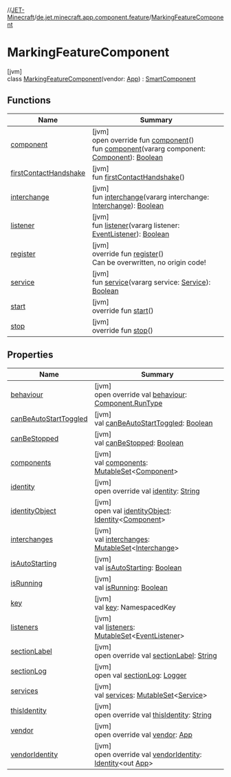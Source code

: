 //[JET-Minecraft](../../../index.md)/[de.jet.minecraft.app.component.feature](../index.md)/[MarkingFeatureComponent](index.md)

# MarkingFeatureComponent

[jvm]\
class [MarkingFeatureComponent](index.md)(vendor: [App](../../de.jet.minecraft.structure.app/-app/index.md)) : [SmartComponent](../../de.jet.minecraft.structure.component/-smart-component/index.md)

## Functions

| Name | Summary |
|---|---|
| [component](component.md) | [jvm]<br>open override fun [component](component.md)()<br>fun [component](../../de.jet.minecraft.structure.component/-smart-component/component.md)(vararg component: [Component](../../de.jet.minecraft.structure.component/-component/index.md)): [Boolean](https://kotlinlang.org/api/latest/jvm/stdlib/kotlin/-boolean/index.html) |
| [firstContactHandshake](../../de.jet.minecraft.structure.component/-component/first-contact-handshake.md) | [jvm]<br>fun [firstContactHandshake](../../de.jet.minecraft.structure.component/-component/first-contact-handshake.md)() |
| [interchange](../../de.jet.minecraft.structure.component/-smart-component/interchange.md) | [jvm]<br>fun [interchange](../../de.jet.minecraft.structure.component/-smart-component/interchange.md)(vararg interchange: [Interchange](../../de.jet.minecraft.structure.command/-interchange/index.md)): [Boolean](https://kotlinlang.org/api/latest/jvm/stdlib/kotlin/-boolean/index.html) |
| [listener](../../de.jet.minecraft.structure.component/-smart-component/listener.md) | [jvm]<br>fun [listener](../../de.jet.minecraft.structure.component/-smart-component/listener.md)(vararg listener: [EventListener](../../de.jet.minecraft.structure.app.event/-event-listener/index.md)): [Boolean](https://kotlinlang.org/api/latest/jvm/stdlib/kotlin/-boolean/index.html) |
| [register](../../de.jet.minecraft.structure.component/-smart-component/register.md) | [jvm]<br>override fun [register](../../de.jet.minecraft.structure.component/-smart-component/register.md)()<br>Can be overwritten, no origin code! |
| [service](../../de.jet.minecraft.structure.component/-smart-component/service.md) | [jvm]<br>fun [service](../../de.jet.minecraft.structure.component/-smart-component/service.md)(vararg service: [Service](../../de.jet.minecraft.structure.service/-service/index.md)): [Boolean](https://kotlinlang.org/api/latest/jvm/stdlib/kotlin/-boolean/index.html) |
| [start](../../de.jet.minecraft.structure.component/-smart-component/start.md) | [jvm]<br>override fun [start](../../de.jet.minecraft.structure.component/-smart-component/start.md)() |
| [stop](../../de.jet.minecraft.structure.component/-smart-component/stop.md) | [jvm]<br>override fun [stop](../../de.jet.minecraft.structure.component/-smart-component/stop.md)() |

## Properties

| Name | Summary |
|---|---|
| [behaviour](../../de.jet.minecraft.structure.component/-smart-component/behaviour.md) | [jvm]<br>open override val [behaviour](../../de.jet.minecraft.structure.component/-smart-component/behaviour.md): [Component.RunType](../../de.jet.minecraft.structure.component/-component/-run-type/index.md) |
| [canBeAutoStartToggled](../../de.jet.minecraft.structure.component/-component/can-be-auto-start-toggled.md) | [jvm]<br>val [canBeAutoStartToggled](../../de.jet.minecraft.structure.component/-component/can-be-auto-start-toggled.md): [Boolean](https://kotlinlang.org/api/latest/jvm/stdlib/kotlin/-boolean/index.html) |
| [canBeStopped](../../de.jet.minecraft.structure.component/-component/can-be-stopped.md) | [jvm]<br>val [canBeStopped](../../de.jet.minecraft.structure.component/-component/can-be-stopped.md): [Boolean](https://kotlinlang.org/api/latest/jvm/stdlib/kotlin/-boolean/index.html) |
| [components](../../de.jet.minecraft.structure.component/-smart-component/components.md) | [jvm]<br>val [components](../../de.jet.minecraft.structure.component/-smart-component/components.md): [MutableSet](https://kotlinlang.org/api/latest/jvm/stdlib/kotlin.collections/-mutable-set/index.html)&lt;[Component](../../de.jet.minecraft.structure.component/-component/index.md)&gt; |
| [identity](../../de.jet.minecraft.tool.smart/-vendors-identifiable/identity.md) | [jvm]<br>open override val [identity](../../de.jet.minecraft.tool.smart/-vendors-identifiable/identity.md): [String](https://kotlinlang.org/api/latest/jvm/stdlib/kotlin/-string/index.html) |
| [identityObject](../../de.jet.minecraft.tool.timing.cooldown/-cooldown/index.md#-527806782%2FProperties%2F-726029290) | [jvm]<br>open val [identityObject](../../de.jet.minecraft.tool.timing.cooldown/-cooldown/index.md#-527806782%2FProperties%2F-726029290): [Identity](../../../../JET-Native/-j-e-t--native/de.jet.library.tool.smart.identification/-identity/index.md)&lt;[Component](../../de.jet.minecraft.structure.component/-component/index.md)&gt; |
| [interchanges](../../de.jet.minecraft.structure.component/-smart-component/interchanges.md) | [jvm]<br>val [interchanges](../../de.jet.minecraft.structure.component/-smart-component/interchanges.md): [MutableSet](https://kotlinlang.org/api/latest/jvm/stdlib/kotlin.collections/-mutable-set/index.html)&lt;[Interchange](../../de.jet.minecraft.structure.command/-interchange/index.md)&gt; |
| [isAutoStarting](../../de.jet.minecraft.structure.component/-component/is-auto-starting.md) | [jvm]<br>val [isAutoStarting](../../de.jet.minecraft.structure.component/-component/is-auto-starting.md): [Boolean](https://kotlinlang.org/api/latest/jvm/stdlib/kotlin/-boolean/index.html) |
| [isRunning](../../de.jet.minecraft.structure.component/-component/is-running.md) | [jvm]<br>val [isRunning](../../de.jet.minecraft.structure.component/-component/is-running.md): [Boolean](https://kotlinlang.org/api/latest/jvm/stdlib/kotlin/-boolean/index.html) |
| [key](../../de.jet.minecraft.structure.component/-component/key.md) | [jvm]<br>val [key](../../de.jet.minecraft.structure.component/-component/key.md): NamespacedKey |
| [listeners](../../de.jet.minecraft.structure.component/-smart-component/listeners.md) | [jvm]<br>val [listeners](../../de.jet.minecraft.structure.component/-smart-component/listeners.md): [MutableSet](https://kotlinlang.org/api/latest/jvm/stdlib/kotlin.collections/-mutable-set/index.html)&lt;[EventListener](../../de.jet.minecraft.structure.app.event/-event-listener/index.md)&gt; |
| [sectionLabel](../../de.jet.minecraft.structure.component/-component/section-label.md) | [jvm]<br>open override val [sectionLabel](../../de.jet.minecraft.structure.component/-component/section-label.md): [String](https://kotlinlang.org/api/latest/jvm/stdlib/kotlin/-string/index.html) |
| [sectionLog](../../de.jet.minecraft.tool.smart/-logging/section-log.md) | [jvm]<br>open val [sectionLog](../../de.jet.minecraft.tool.smart/-logging/section-log.md): [Logger](https://docs.oracle.com/javase/8/docs/api/java/util/logging/Logger.html) |
| [services](../../de.jet.minecraft.structure.component/-smart-component/services.md) | [jvm]<br>val [services](../../de.jet.minecraft.structure.component/-smart-component/services.md): [MutableSet](https://kotlinlang.org/api/latest/jvm/stdlib/kotlin.collections/-mutable-set/index.html)&lt;[Service](../../de.jet.minecraft.structure.service/-service/index.md)&gt; |
| [thisIdentity](this-identity.md) | [jvm]<br>open override val [thisIdentity](this-identity.md): [String](https://kotlinlang.org/api/latest/jvm/stdlib/kotlin/-string/index.html) |
| [vendor](../../de.jet.minecraft.structure.component/-smart-component/vendor.md) | [jvm]<br>open override val [vendor](../../de.jet.minecraft.structure.component/-smart-component/vendor.md): [App](../../de.jet.minecraft.structure.app/-app/index.md) |
| [vendorIdentity](../../de.jet.minecraft.structure.component/-component/vendor-identity.md) | [jvm]<br>open override val [vendorIdentity](../../de.jet.minecraft.structure.component/-component/vendor-identity.md): [Identity](../../../../JET-Native/-j-e-t--native/de.jet.library.tool.smart.identification/-identity/index.md)&lt;out [App](../../de.jet.minecraft.structure.app/-app/index.md)&gt; |
